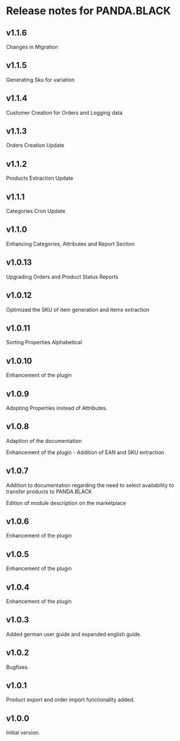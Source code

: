 # Release notes for PANDA.BLACK
## v1.1.6
Changes in Migration

## v1.1.5
Generating Sku for variation

## v1.1.4
Customer Creation for Orders and Logging data

## v1.1.3
Orders Creation Update

## v1.1.2
Products Extraction Update

## v1.1.1
Categories Cron Update

## v1.1.0
Enhancing Categories, Attributes and Report Section

## v1.0.13
Upgrading Orders and Product Status Reports

## v1.0.12
Optimized the SKU of item generation and items extraction

## v1.0.11
Sorting Properties Alphabetical

## v1.0.10
Enhancement of the plugin

## v1.0.9

Adopting Properties instead of Attributes.

## v1.0.8

Adaption of the documentation

Enhancement of the plugin - Addition of EAN and SKU extraction

## v1.0.7

Addition to documentation regarding the need to select availability to transfer products to PANDA.BLACK

Edition of module description on the marketplace

## v1.0.6

Enhancement of the plugin

## v1.0.5

Enhancement of the plugin

## v1.0.4

Enhancement of the plugin

## v1.0.3

Added german user guide and expanded english guide.

## v1.0.2

Bugfixes.

## v1.0.1

Product export and order import functionality added.

## v1.0.0

Initial version.